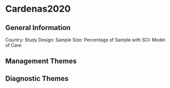 # Cardenas2020

## General Information
Country: 
Study Design: 
Sample Size: 
Percentage of Sample with SCI:
Model of Care: 

## Management Themes


## Diagnostic Themes
